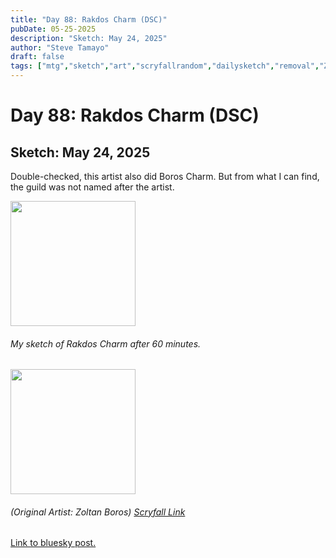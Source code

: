 ```yaml
---
title: "Day 88: Rakdos Charm (DSC)"
pubDate: 05-25-2025
description: "Sketch: May 24, 2025"
author: "Steve Tamayo"
draft: false
tags: ["mtg","sketch","art","scryfallrandom","dailysketch","removal","Zoltan Boros"]
---
```

# Day 88: Rakdos Charm (DSC)
## Sketch: May 24, 2025


Double-checked, this artist also did Boros Charm. But from what I can find, the guild was not named after the artist.


<img src="https://cdn.bsky.app/img/feed_fullsize/plain/did:plc:vlb3baqyfxfheceuqyubujfl/bafkreibl23nldz52ac7kpmucswg73aomuoore3ou2gkg6fd6xxerinaphi@jpeg" height="200">


###### My sketch of Rakdos Charm after 60 minutes.
<img src="https://cards.scryfall.io/large/front/a/9/a99cd459-5434-4e2b-93fb-5e1bc64db3df.jpg?1726285239" height="200">


###### (Original Artist: Zoltan Boros) [Scryfall Link](https://scryfall.com/card/dsc/229/rakdos-charm)


[Link to bluesky post.](https://bsky.app/profile/sorocoroto.bsky.social/post/3lq26igpans2y)